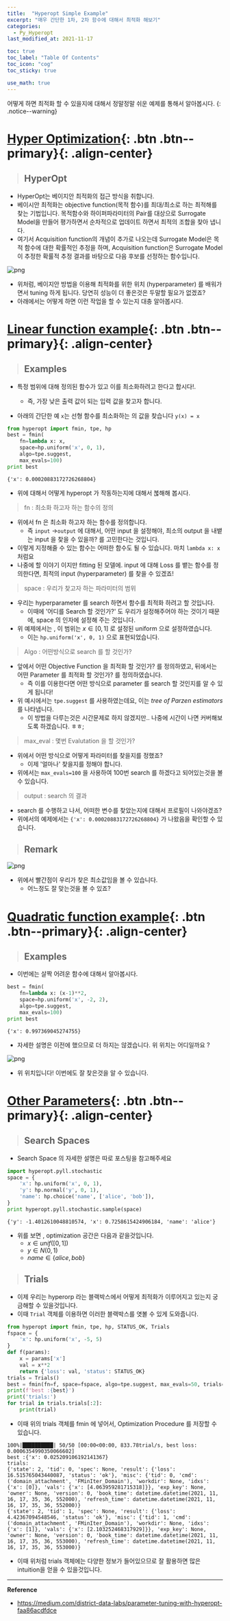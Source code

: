 ```yaml
---
title:  "Hyperopt Simple Example"
excerpt: "매우 간단한 1차, 2차 함수에 대해서 최적화 해보기"
categories:
  - Py_Hyperopt
last_modified_at: 2021-11-17

toc: true
toc_label: "Table Of Contents"
toc_icon: "cog"
toc_sticky: true

use_math: true
---
```


 어떻게 하면 최적화 할 수 있을지에 대해서 정말정말 쉬운 예제를 통해서 알아봅시다.
{: .notice--warning}

# [Hyper Optimization](#link){: .btn .btn--primary}{: .align-center}

> ## HyperOpt

- HyperOpt는 베이지안 최적화의 접근 방식을 취합니다. 
- 베이시안 최적화는 objective function(목적 함수)를 최대/최소로 하는 최적해를 찾는 기법입니다. 목적함수와 하이퍼파라미터의 Pair를 대상으로 Surrogate Model을 만들어 평가하면서 순차적으로 업데이트 하면서 최적의 조합을 찾아 냅니다.
- 여기서 Acquisition function의 개념이 추가로 나오는데 Surrogate Model은 목적 함수에 대한 확률적인 추정을 하며, Acquisition function은 Surrogate Model이 추정한 확률적 추정 결과를 바탕으로 다음 후보를 선정하는 함수입니다.

![png](/assets/images/Python/54_1.png)

- 위처럼, 베이지안 방법을 이용해 최적화를 위한 위치 (hyperparameter) 를 배워가면서 tuning 하게 됩니다. 당연히 성능이 더 좋은것은 두말할 필요가 없겠죠?
- 아래에서는 어떻게 하면 이런 작업을 할 수 있는지 대충 알아봅시다.

# [Linear function example](#link){: .btn .btn--primary}{: .align-center}

> ## Examples 

- 특정 범위에 대해 정의된 함수가 있고 이를 최소화하려고 한다고 합시다!.
  - 즉, 가장 낮은 출력 값이 되는 입력 값을 찾고자 합니다. 

- 아래의 간단한 예 `x`는 선형 함수를 최소화하는 의 값을 찾습니다 `y(x) = x`

```python
from hyperopt import fmin, tpe, hp
best = fmin(
    fn=lambda x: x,
    space=hp.uniform('x', 0, 1),
    algo=tpe.suggest,
    max_evals=100)
print best
```

```
{'x': 0.00020883172726268804}
```

- 위에 대해서 어떻게 hyperopt 가 작동하는지에 대해서 붆해해 봅시다.

> fn : 최소화 하고자 하는 함수의 정의

- 위에서 fn 은 최소화 하고자 하는 함수를 정의합니다. 
  - 즉 `input` $\to$`output` 에 대해서, 어떤 input 을 설정해야, 최소의 output 을 내뱉는 input 을 찾을 수 있을까? 를 고민한다는 것입니다. 
- 이렇게 지정해줄 수 있는 함수는 어떠한 함수도 될 수 있습니다. 마치 `lambda x: x` 처럼요
- 나중에 할 이야기 이지만 fitting 된 모델에. input 에 대해 Loss 를 뱉는 함수를 정의한다면, 최적의 input (hyperparameter) 를 찾을 수 있겠죠! 

> space : 우리가 찾고자 하는 파라미터의 범위 

- 우리는 hyperparameter 를 search 하면서 함수를 최적화 하려고 할 것입니다.
  - 이때에 '어디를 Search 할 것인가?' 도 우리가 설정해주어야 하는 것이기 때문에, space 의 인자에 설정해 주는 것입니다.
- 위 예제에서는 , 이 범위는 $x\in [0,1]$ 로 설정된 uniform 으로 설정하였습니다. 
  - 이는 `hp.uniform('x', 0, 1)` 으로 표현되었습니다. 

> Algo : 어떤방식으로 search 를 할 것인가?

- 앞에서 어떤 Objective Function 을 최적화 할 것인가? 를 정의하였고, 뒤에서는 어떤 Parameter 를 최적화 할 것인가? 를 정의하였습니다. 
  - 즉 이를 이용한다면 어떤 방식으로 parameter 를 search 할 것인지를 알 수 있게 됩니다! 
- 위 예시에서는 `tpe.suggest` 를 사용하였는데요, 이는 *tree of Parzen estimators* 를 나타냅니다.
  - 이 방법을 다루는것은 시간문제로 하지 않겠지만.. 나중에 시간이 나면 커버해보도록 하겠습니다. ㅎㅎ;

> max_eval : 몇번 Evalutation 을 할 것인가? 

- 위에서 어떤 방식으로 어떻게 파라미터를 찾을지를 정했죠? 
  - 이제 '얼마나' 찾을지를 정해야 합니다.
- 위에서는 `max_evals=100` 을 사용하여 100번 search 를 하겠다고 되어있는것을 볼 수 있습니다.

> output : search 의 결과 

- search 를 수행하고 나서, 어떠한 변수를 찾았는지에 대해서 프로필이 나와야겠죠? 
- 위에서의 예제에서는 `{'x': 0.00020883172726268804}` 가 나왔음을 확인할 수 있습니다.

> ## Remark

![png](/assets/images/Python/55_1.png)

- 위에서 빨간점이 우리가 찾은 최소값임을 볼 수 있습니다. 
  - 어느정도 잘 맞는것을 볼 수 있죠? 

# [Quadratic function example](#link){: .btn .btn--primary}{: .align-center}

> ## Examples

- 이번에는 살짝 어려운 함수에 대해서 알아봅시다. 

```python
best = fmin(
    fn=lambda x: (x-1)**2,
    space=hp.uniform('x', -2, 2),
    algo=tpe.suggest,
    max_evals=100)
print best
```

```
{'x': 0.997369045274755}
```

- 자세한 설명은 이전에 했으므로 더 하지는 않겠습니다. 위 위치는 어디일까요 ?

![png](/assets/images/Python/55_2.png)

- 위 위치입니다! 이번에도 잘 찾은것을 알 수 있습니다.

# [Other Parameters](#link){: .btn .btn--primary}{: .align-center}

> ## Search Spaces

- Search Space 의 자세한 설명은 따로 포스팅을 참고해주세요 

```python
import hyperopt.pyll.stochastic
space = {
    'x': hp.uniform('x', 0, 1),
    'y': hp.normal('y', 0, 1),
    'name': hp.choice('name', ['alice', 'bob']),
}
print hyperopt.pyll.stochastic.sample(space)
```

```
{'y': -1.4012610048810574, 'x': 0.7258615424906184, 'name': 'alice'}
```

- 위를 보면 , optimization 공간은 다음과 같을것입니다. 
  - $x \in unif([0,1])$
  - $y\in N(0,1)$
  - $name \in \{ alice,bob\}$

> ## Trials

- 이제 우리는 hyperorp 라는 블랙박스에서 어떻게 최적화가 이루어지고 있는지 궁금해할 수 있을것입니다. 
- 이때 `Trial` 객체를 이용하면 이러한 블랙박스를 엿볼 수 있게 도와줍니다.

```python
from hyperopt import fmin, tpe, hp, STATUS_OK, Trials
fspace = {
    'x': hp.uniform('x', -5, 5)
}
def f(params):
    x = params['x']
    val = x**2
    return {'loss': val, 'status': STATUS_OK}
trials = Trials()
best = fmin(fn=f, space=fspace, algo=tpe.suggest, max_evals=50, trials=trials)
print(f'best :{best}')
print('trials:')
for trial in trials.trials[:2]:
    print(trial)
```

- 이때 위의 trials 객체를 fmin 에 넣어서, Optimization Procedure 를 저장할 수 있습니다.

```
100%|██████████| 50/50 [00:00<00:00, 833.78trial/s, best loss: 0.0006354990350066602]
best :{'x': 0.025209106192141367}
trials:
{'state': 2, 'tid': 0, 'spec': None, 'result': {'loss': 16.515765043440087, 'status': 'ok'}, 'misc': {'tid': 0, 'cmd': ('domain_attachment', 'FMinIter_Domain'), 'workdir': None, 'idxs': {'x': [0]}, 'vals': {'x': [4.063959281715318]}}, 'exp_key': None, 'owner': None, 'version': 0, 'book_time': datetime.datetime(2021, 11, 16, 17, 35, 36, 552000), 'refresh_time': datetime.datetime(2021, 11, 16, 17, 35, 36, 552000)}
{'state': 2, 'tid': 1, 'spec': None, 'result': {'loss': 4.42367094548546, 'status': 'ok'}, 'misc': {'tid': 1, 'cmd': ('domain_attachment', 'FMinIter_Domain'), 'workdir': None, 'idxs': {'x': [1]}, 'vals': {'x': [2.103252468317929]}}, 'exp_key': None, 'owner': None, 'version': 0, 'book_time': datetime.datetime(2021, 11, 16, 17, 35, 36, 553000), 'refresh_time': datetime.datetime(2021, 11, 16, 17, 35, 36, 553000)}
```

- 이때 위처럼 trials 객체에는 다양한 정보가 들어있으므로 잘 활용하면 많은 intuition을 얻을 수 있을것입니다.

---

**Reference**

- <https://medium.com/district-data-labs/parameter-tuning-with-hyperopt-faa86acdfdce>





